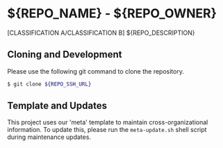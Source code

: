 # ${REPO_NAME} - ${REPO_OWNER}

[CLASSIFICATION A/CLASSIFICATION B] ${REPO_DESCRIPTION}

## Cloning and Development

Please use the following git command to clone the repository.

```bash
$ git clone ${REPO_SSH_URL}
```

## Template and Updates

This project uses our 'meta' template to maintain cross-organizational information. To update this, please run the `meta-update.sh` shell script during maintenance updates.